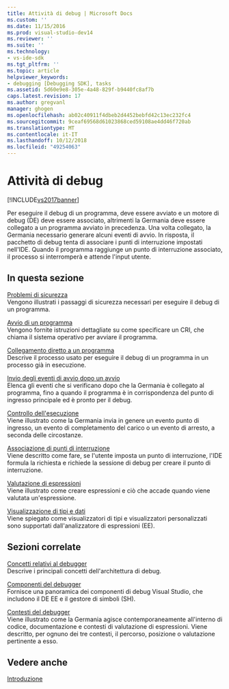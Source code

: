 ```yaml
---
title: Attività di debug | Microsoft Docs
ms.custom: ''
ms.date: 11/15/2016
ms.prod: visual-studio-dev14
ms.reviewer: ''
ms.suite: ''
ms.technology:
- vs-ide-sdk
ms.tgt_pltfrm: ''
ms.topic: article
helpviewer_keywords:
- debugging [Debugging SDK], tasks
ms.assetid: 5d60e9e8-305e-4a48-829f-b9440fc8af7b
caps.latest.revision: 17
ms.author: gregvanl
manager: ghogen
ms.openlocfilehash: ab02c40911f4dbeb2d4452bebfd42c13ec232fc4
ms.sourcegitcommit: 9ceaf69568d61023868ced59108ae4dd46f720ab
ms.translationtype: MT
ms.contentlocale: it-IT
ms.lasthandoff: 10/12/2018
ms.locfileid: "49254063"
---
```

# <a name="debugging-tasks"></a>Attività di debug
[!INCLUDE[vs2017banner](../../includes/vs2017banner.md)]

Per eseguire il debug di un programma, deve essere avviato e un motore di debug (DE) deve essere associato, altrimenti la Germania deve essere collegato a un programma avviato in precedenza. Una volta collegato, la Germania necessario generare alcuni eventi di avvio. In risposta, il pacchetto di debug tenta di associare i punti di interruzione impostati nell'IDE. Quando il programma raggiunge un punto di interruzione associato, il processo si interromperà e attende l'input utente.  
  
## <a name="in-this-section"></a>In questa sezione  
 [Problemi di sicurezza](../../extensibility/debugger/security-issues.md)  
 Vengono illustrati i passaggi di sicurezza necessari per eseguire il debug di un programma.  
  
 [Avvio di un programma](../../extensibility/debugger/launching-a-program.md)  
 Vengono fornite istruzioni dettagliate su come specificare un CRI, che chiama il sistema operativo per avviare il programma.  
  
 [Collegamento diretto a un programma](../../extensibility/debugger/attaching-directly-to-a-program.md)  
 Descrive il processo usato per eseguire il debug di un programma in un processo già in esecuzione.  
  
 [Invio degli eventi di avvio dopo un avvio](../../extensibility/debugger/sending-startup-events-after-a-launch.md)  
 Elenca gli eventi che si verificano dopo che la Germania è collegato al programma, fino a quando il programma è in corrispondenza del punto di ingresso principale ed è pronto per il debug.  
  
 [Controllo dell'esecuzione](../../extensibility/debugger/control-of-execution.md)  
 Viene illustrato come la Germania invia in genere un evento punto di ingresso, un evento di completamento del carico o un evento di arresto, a seconda delle circostanze.  
  
 [Associazione di punti di interruzione](../../extensibility/debugger/binding-breakpoints.md)  
 Viene descritto come fare, se l'utente imposta un punto di interruzione, l'IDE formula la richiesta e richiede la sessione di debug per creare il punto di interruzione.  
  
 [Valutazione di espressioni](../../extensibility/debugger/evaluating-expressions.md)  
 Viene illustrato come creare espressioni e ciò che accade quando viene valutata un'espressione.  
  
 [Visualizzazione di tipi e dati](../../extensibility/debugger/visualizing-and-viewing-data.md)  
 Viene spiegato come visualizzatori di tipi e visualizzatori personalizzati sono supportati dall'analizzatore di espressioni (EE).  
  
## <a name="related-sections"></a>Sezioni correlate  
 [Concetti relativi al debugger](../../extensibility/debugger/debugger-concepts.md)  
 Descrive i principali concetti dell'architettura di debug.  
  
 [Componenti del debugger](../../extensibility/debugger/debugger-components.md)  
 Fornisce una panoramica dei componenti di debug Visual Studio, che includono il DE EE e il gestore di simboli (SH).  
  
 [Contesti del debugger](../../extensibility/debugger/debugger-contexts.md)  
 Viene illustrato come la Germania agisce contemporaneamente all'interno di codice, documentazione e contesti di valutazione di espressioni. Viene descritto, per ognuno dei tre contesti, il percorso, posizione o valutazione pertinente a esso.  
  
## <a name="see-also"></a>Vedere anche  
 [Introduzione](../../extensibility/debugger/getting-started-with-debugger-extensibility.md)

